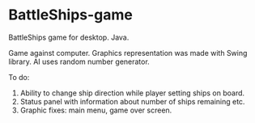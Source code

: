 # BattleShips-game
BattleShips game for desktop. Java.

Game against computer.
Graphics representation was made with Swing library.
AI uses random number generator.

To do:
1. Ability to change ship direction while player setting ships on board.
2. Status panel with information about number of ships remaining etc.
3. Graphic fixes: main menu, game over screen.
